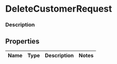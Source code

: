 
# DeleteCustomerRequest

### Description



## Properties
Name | Type | Description | Notes
------------ | ------------- | ------------- | -------------



